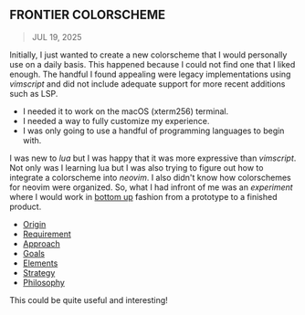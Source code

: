 ## FRONTIER COLORSCHEME
> JUL 19, 2025

Initially, I just wanted to create a new colorscheme that I would personally
use on a daily basis.  This happened because I could not find one that I liked
enough.  The handful I found appealing were legacy implementations using
_vimscript_ and did not include adequate support for more recent additions
such as LSP.

* I needed it to work on the macOS (xterm256) terminal.
* I needed a way to fully customize my experience.
* I was only going to use a handful of programming languages to begin with.

I was new to _lua_ but I was happy that it was more expressive than _vimscript_.
Not only was I learning lua but I was also trying to figure out how to integrate
a colorscheme into _neovim_.  I also didn't know how colorschemes for neovim were
organized.  So, what I had infront of me was an _experiment_ where I would work
in [bottom up](https://rubocode.github.io/blog/2018-08-17/top-down-and-bottom-up)
fashion from a prototype to a finished product.

* [Origin](origin.md)
* [Requirement](requirement.md)
* [Approach](approach.md)
* [Goals](goals.md)
* [Elements](elements.md)
* [Strategy](strategy.md)
* [Philosophy](philosophy.md)

This could be quite useful and interesting!
